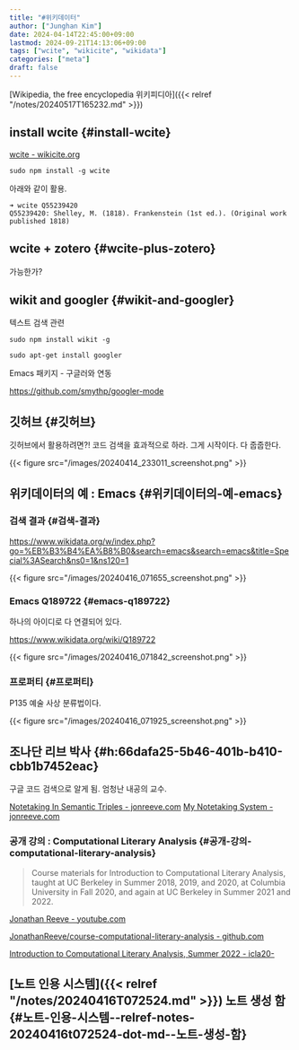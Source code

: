 ```yaml
---
title: "#위키데이터"
author: ["Junghan Kim"]
date: 2024-04-14T22:45:00+09:00
lastmod: 2024-09-21T14:13:06+09:00
tags: ["wcite", "wikicite", "wikidata"]
categories: ["meta"]
draft: false
---
```


[Wikipedia, the free encyclopedia 위키피디아]({{< relref "/notes/20240517T165232.md" >}})


## install wcite {#install-wcite}

[wcite - wikicite.org](http://wikicite.org/wcite/)

```text
sudo npm install -g wcite
```

아래와 같이 활용.

```text
➜ wcite Q55239420
Q55239420: Shelley, M. (1818). Frankenstein (1st ed.). (Original work published 1818)
```


## wcite + zotero {#wcite-plus-zotero}

가능한가?


## wikit and googler {#wikit-and-googler}

텍스트 검색 관련

```text
sudo npm install wikit -g

sudo apt-get install googler
```

Emacs 패키지 - 구글러와 연동

<https://github.com/smythp/googler-mode>


## 깃허브 {#깃허브}

깃허브에서 활용하려면?! 코드 검색을 효과적으로 하라. 그게 시작이다. 다 줍줍한다.

{{< figure src="/images/20240414_233011_screenshot.png" >}}


## 위키데이터의 예 : Emacs {#위키데이터의-예-emacs}


### 검색 결과 {#검색-결과}

<https://www.wikidata.org/w/index.php?go=%EB%B3%B4%EA%B8%B0&search=emacs&search=emacs&title=Special%3ASearch&ns0=1&ns120=1>

{{< figure src="/images/20240416_071655_screenshot.png" >}}


### Emacs Q189722 {#emacs-q189722}

하나의 아이디로 다 연결되어 있다.

<https://www.wikidata.org/wiki/Q189722>

{{< figure src="/images/20240416_071842_screenshot.png" >}}


### 프로퍼티 {#프로퍼티}

P135 예술 사상 분류법이다.

{{< figure src="/images/20240416_071925_screenshot.png" >}}


## 조나단 리브 박사 {#h:66dafa25-5b46-401b-b410-cbb1b7452eac}

구글 코드 검색으로 알게 됨. 엄청난 내공의 교수.

[Notetaking In Semantic Triples - jonreeve.com](https://jonreeve.com/2021/05/notetaking-in-semantic-triples/) [My Notetaking System - jonreeve.com](https://jonreeve.com/2020/12/my-notetaking-system/)


### 공개 강의 : Computational Literary Analysis {#공개-강의-computational-literary-analysis}

> Course materials for Introduction to Computational Literary Analysis, taught at UC Berkeley in Summer 2018, 2019, and 2020, at Columbia University in Fall 2020, and again at UC Berkeley in Summer 2021 and 2022.

[Jonathan Reeve - youtube.com](https://www.youtube.com/@jonathanreeve4729/featured)

[JonathanReeve/course-computational-literary-analysis - github.com](https://github.com/JonathanReeve/course-computational-literary-analysis)

[Introduction to Computational Literary Analysis, Summer 2022 - icla20-](https://icla2022.jonreeve.com/)


## [노트 인용 시스템]({{< relref "/notes/20240416T072524.md" >}}) 노트 생성 함 {#노트-인용-시스템--relref-notes-20240416t072524-dot-md--노트-생성-함}
